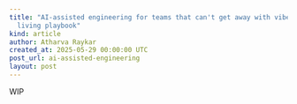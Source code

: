 ```yaml
---
title: "AI-assisted engineering for teams that can't get away with vibes: A
  living playbook"
kind: article
author: Atharva Raykar
created_at: 2025-05-29 00:00:00 UTC
post_url: ai-assisted-engineering
layout: post
---
```

WIP
